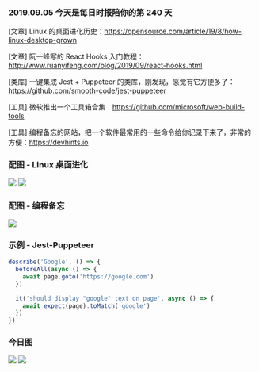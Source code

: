 ### 2019.09.05 今天是每日时报陪你的第 240 天

[文章] Linux 的桌面进化历史：<https://opensource.com/article/19/8/how-linux-desktop-grown>

[文章] 阮一峰写的 React Hooks 入门教程：<http://www.ruanyifeng.com/blog/2019/09/react-hooks.html>

[类库] 一键集成 Jest + Puppeteer 的类库，刚发现，感觉有它方便多了：<https://github.com/smooth-code/jest-puppeteer>

[工具] 微软推出一个工具箱合集：<https://github.com/microsoft/web-build-tools>

[工具] 编程备忘的网站，把一个软件最常用的一些命令给你记录下来了，非常的方便：<https://devhints.io>

### 配图 - Linux 桌面进化
![](https://opensource.com/sites/default/files/uploads/twm-sls105.png)
![](https://opensource.com/sites/default/files/uploads/kde516.png)

### 配图 - 编程备忘
![](http://qn.40zhe.com/fehelper-devhints-io-canvas-1567653264634.png)

### 示例 - Jest-Puppeteer
```js
describe('Google', () => {
  beforeAll(async () => {
    await page.goto('https://google.com')
  })

  it('should display "google" text on page', async () => {
    await expect(page).toMatch('google')
  })
})
```

### 今日图
![](http://qn.40zhe.com/16cff6ebcc4a180d)
![](http://qn.40zhe.com/16cff6ec7a11ed36)
